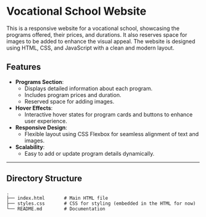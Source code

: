 # Vocational School Website

This is a responsive website for a vocational school, showcasing the programs offered, their prices, and durations. It also reserves space for images to be added to enhance the visual appeal. The website is designed using HTML, CSS, and JavaScript with a clean and modern layout.

## Features

- **Programs Section**:
  - Displays detailed information about each program.
  - Includes program prices and duration.
  - Reserved space for adding images.
- **Hover Effects**:
  - Interactive hover states for program cards and buttons to enhance user experience.
- **Responsive Design**:
  - Flexible layout using CSS Flexbox for seamless alignment of text and images.
- **Scalability**:
  - Easy to add or update program details dynamically.

---

## Directory Structure

```plaintext
.
├── index.html       # Main HTML file
├── styles.css       # CSS for styling (embedded in the HTML for now)
└── README.md        # Documentation
